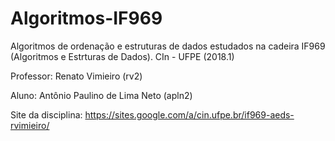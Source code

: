 # Algoritmos-IF969
Algoritmos de ordenação e estruturas de dados estudados na cadeira IF969 (Algoritmos e Estrturas de Dados). CIn - UFPE (2018.1)

Professor: Renato Vimieiro (rv2)

Aluno: Antônio Paulino de Lima Neto (apln2)

Site da disciplina: https://sites.google.com/a/cin.ufpe.br/if969-aeds-rvimieiro/
